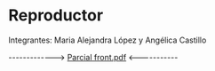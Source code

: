 # Reproductor
Integrantes: Maria Alejandra López y Angélica Castillo

------------->        [Parcial front.pdf](https://github.com/acastillocc/Reproductor/files/7088439/Parcial.front.pdf) <-----------

